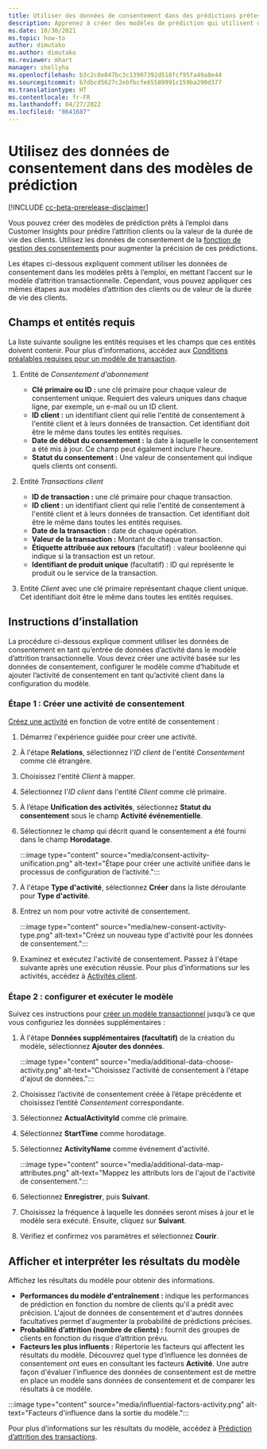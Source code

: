 ```yaml
---
title: Utiliser des données de consentement dans des prédictions prêtes à l’emploi
description: Apprenez à créer des modèles de prédiction qui utilisent des données de contenu pour augmenter la précision des prédictions concernant l’attrition clients ou la valeur à vie des clients.
ms.date: 10/30/2021
ms.topic: how-to
author: dimutako
ms.author: dimutako
ms.reviewer: mhart
manager: shellyha
ms.openlocfilehash: b3c2c8e847bc3c13907392d518fcf95fa49a8e44
ms.sourcegitcommit: b7dbcd5627c2ebfbcfe65589991c159ba290d377
ms.translationtype: HT
ms.contentlocale: fr-FR
ms.lasthandoff: 04/27/2022
ms.locfileid: "8641687"
---
```

# <a name="use-consent-data-in-prediction-models"></a>Utilisez des données de consentement dans des modèles de prédiction

[!INCLUDE [cc-beta-prerelease-disclaimer](includes/cc-beta-prerelease-disclaimer.md)]

Vous pouvez créer des modèles de prédiction prêts à l’emploi dans Customer Insights pour prédire l’attrition clients ou la valeur de la durée de vie des clients. Utilisez les données de consentement de la [fonction de gestion des consentements](overview.md) pour augmenter la précision de ces prédictions.

Les étapes ci-dessous expliquent comment utiliser les données de consentement dans les modèles prêts à l’emploi, en mettant l’accent sur le modèle d’attrition transactionnelle. Cependant, vous pouvez appliquer ces mêmes étapes aux modèles d’attrition des clients ou de valeur de la durée de vie des clients. 

## <a name="required-entities-and-fields"></a>Champs et entités requis

La liste suivante souligne les entités requises et les champs que ces entités doivent contenir. Pour plus d’informations, accédez aux [Conditions préalables requises pour un modèle de transaction](../predict-transactional-churn.md).

1. Entité de *Consentement d'abonnement*
    - **Clé primaire ou ID :** une clé primaire pour chaque valeur de consentement unique. Requiert des valeurs uniques dans chaque ligne, par exemple, un e-mail ou un ID client. 
    - **ID client :** un identifiant client qui relie l'entité de consentement à l'entité client et à leurs données de transaction. Cet identifiant doit être le même dans toutes les entités requises. 
    - **Date de début du consentement :** la date à laquelle le consentement a été mis à jour. Ce champ peut également inclure l'heure.
    - **Statut du consentement :** Une valeur de consentement qui indique quels clients ont consenti.
    
2.  Entité *Transactions client*
    - **ID de transaction :** une clé primaire pour chaque transaction.
    - **ID client :** un identifiant client qui relie l'entité de consentement à l'entité client et à leurs données de transaction. Cet identifiant doit être le même dans toutes les entités requises. 
    - **Date de la transaction :** date de chaque opération.
    - **Valeur de la transaction :** Montant de chaque transaction.
    - **Étiquette attribuée aux retours** (facultatif) : valeur booléenne qui indique si la transaction est un retour.
    - **Identifiant de produit unique** (facultatif) : ID qui représente le produit ou le service de la transaction. 

3.  Entité *Client* avec une clé primaire représentant chaque client unique. Cet identifiant doit être le même dans toutes les entités requises. 

## <a name="setup-instructions"></a>Instructions d’installation

La procédure ci-dessous explique comment utiliser les données de consentement en tant qu’entrée de données d’activité dans le modèle d’attrition transactionnelle. Vous devez créer une activité basée sur les données de consentement, configurer le modèle comme d’habitude et ajouter l’activité de consentement en tant qu’activité client dans la configuration du modèle.

### <a name="step-1-create-a-consent-activity"></a>Étape 1 : Créer une activité de consentement

[Créez une activité](../activities.md) en fonction de votre entité de consentement : 

1. Démarrez l'expérience guidée pour créer une activité.
1. À l'étape **Relations**, sélectionnez l'*ID client* de l'entité *Consentement* comme clé étrangère.
1. Choisissez l'entité *Client* à mapper.
1. Sélectionnez l'*ID client* dans l'entité *Client* comme clé primaire.
1. À l’étape **Unification des activités**, sélectionnez **Statut du consentement** sous le champ **Activité événementielle**. 
1. Sélectionnez le champ qui décrit quand le consentement a été fourni dans le champ **Horodatage**.

   :::image type="content" source="media/consent-activity-unification.png" alt-text="Étape pour créer une activité unifiée dans le processus de configuration de l’activité.":::

1. À l'étape **Type d'activité**, sélectionnez **Créer** dans la liste déroulante pour **Type d'activité**.
1. Entrez un nom pour votre activité de consentement.

   :::image type="content" source="media/new-consent-activity-type.png" alt-text="Créez un nouveau type d'activité pour les données de consentement.":::

1. Examinez et exécutez l'activité de consentement. Passez à l'étape suivante après une exécution réussie. Pour plus d’informations sur les activités, accédez à [Activités client](../activities.md).

### <a name="step-2-configure-and-run-the-model"></a>Étape 2 : configurer et exécuter le modèle 

Suivez ces instructions pour [créer un modèle transactionnel](../predict-transactional-churn.md) jusqu’à ce que vous configuriez les données supplémentaires :

1. À l'étape **Données supplémentaires (facultatif)** de la création du modèle, sélectionnez **Ajouter des données**. 

   :::image type="content" source="media/additional-data-choose-activity.png" alt-text="Choisissez l'activité de consentement à l'étape d'ajout de données.":::

1. Choisissez l’activité de consentement créée à l’étape précédente et choisissez l’entité *Consentement* correspondante.
1. Sélectionnez **ActualActivityId** comme clé primaire.
1. Sélectionnez **StartTime** comme horodatage.
1. Sélectionnez **ActivityName** comme événement d'activité.

   :::image type="content" source="media/additional-data-map-attributes.png" alt-text="Mappez les attributs lors de l'ajout de l'activité de consentement.":::

1. Sélectionnez **Enregistrer**, puis **Suivant**. 
1. Choisissez la fréquence à laquelle les données seront mises à jour et le modèle sera exécuté. Ensuite, cliquez sur **Suivant**.
1. Vérifiez et confirmez vos paramètres et sélectionnez **Courir**.  

## <a name="view-and-interpret-model-results"></a>Afficher et interpréter les résultats du modèle

Affichez les résultats du modèle pour obtenir des informations.

- **Performances du modèle d'entraînement :** indique les performances de prédiction en fonction du nombre de clients qu'il a prédit avec précision. L'ajout de données de consentement et d'autres données facultatives permet d'augmenter la probabilité de prédictions précises. 
- **Probabilité d’attrition (nombre de clients) :** fournit des groupes de clients en fonction du risque d’attrition prévu. 
- **Facteurs les plus influents :** Répertorie les facteurs qui affectent les résultats du modèle. Découvrez quel type d’influence les données de consentement ont eues en consultant les facteurs **Activité**. Une autre façon d'évaluer l'influence des données de consentement est de mettre en place un modèle sans données de consentement et de comparer les résultats à ce modèle.

:::image type="content" source="media/influential-factors-activity.png" alt-text="Facteurs d'influence dans la sortie du modèle.":::

Pour plus d’informations sur les résultats du modèle, accédez à [Prédiction d’attrition des transactions](../predict-transactional-churn.md).

 

